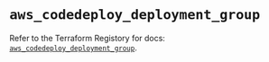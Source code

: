# `aws_codedeploy_deployment_group`

Refer to the Terraform Registory for docs: [`aws_codedeploy_deployment_group`](https://www.terraform.io/docs/providers/aws/r/codedeploy_deployment_group).
